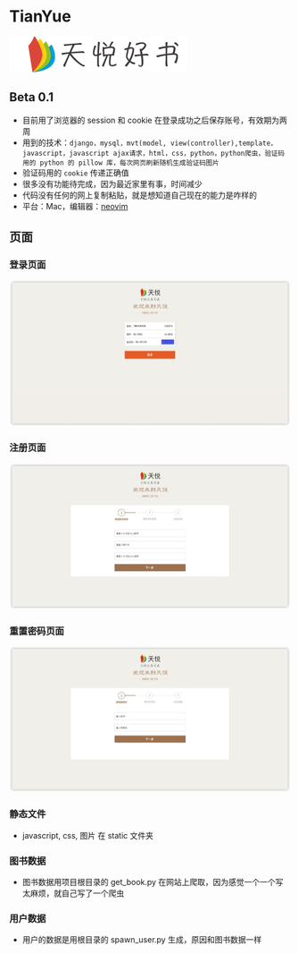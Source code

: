 # TianYue
![天悦阅读](static/images/web-logo.png)
## Beta 0.1
- 目前用了浏览器的 session 和 cookie 在登录成功之后保存账号，有效期为两周
- 用到的技术：`django，mysql，mvt(model, view(controller),template，javascript，javascript ajax请求，html，css，python，python爬虫，验证码用的 python 的 pillow 库，每次网页刷新随机生成验证码图片`
- 验证码用的 `cookie` 传递正确值
- 很多没有功能待完成，因为最近家里有事，时间减少
- 代码没有任何的网上复制粘贴，就是想知道自己现在的能力是咋样的
- 平台：Mac，编辑器：[neovim](https://neovim.io/)
## 页面
### 登录页面
![LOGIN page](static/screenshot/login_screen.png "opt title")
### 注册页面
![Register page](static/screenshot/register_screen.jpg)
### 重置密码页面
![Reset page](static/screenshot/reset_sceen.jpg)
### 静态文件
- javascript, css, 图片 在 static 文件夹
### 图书数据
- 图书数据用项目根目录的 get_book.py 在网站上爬取，因为感觉一个一个写太麻烦，就自己写了一个爬虫
### 用户数据
- 用户的数据是用根目录的 spawn_user.py 生成，原因和图书数据一样
